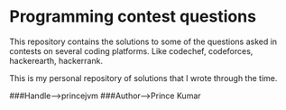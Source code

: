 # Programming contest questions
This repository contains the solutions to some of the questions asked in contests on several coding platforms.
Like codechef, codeforces, hackerearth, hackerrank.

This is my personal repository of solutions that I wrote through the time.

###Handle-->princejvm
###Author-->Prince Kumar
